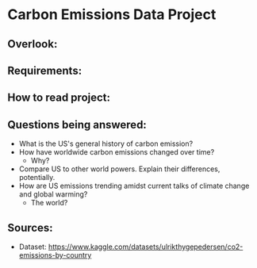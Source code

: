 # Carbon Emissions Data Project

## Overlook:

## Requirements:

## How to read project:

## Questions being answered:

- What is the US's general history of carbon emission?
- How have worldwide carbon emissions changed over time? 
    - Why?
- Compare US to other world powers. Explain their differences, potentially.
- How are US emissions trending amidst current talks of climate change and global warming? 
    - The world?


## Sources:
- Dataset: https://www.kaggle.com/datasets/ulrikthygepedersen/co2-emissions-by-country